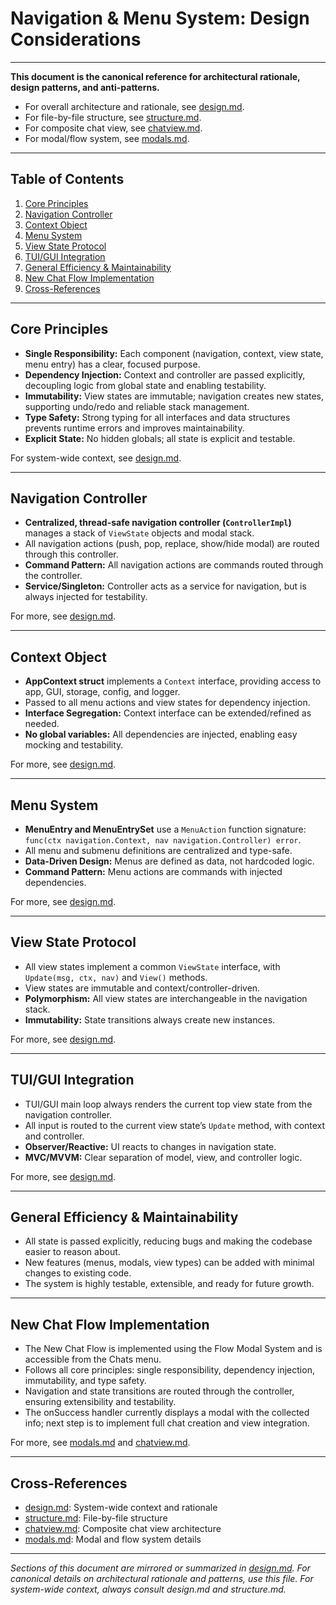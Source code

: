 # Navigation & Menu System: Design Considerations

---

**This document is the canonical reference for architectural rationale, design patterns, and anti-patterns.**
- For overall architecture and rationale, see [design.md](design.md).
- For file-by-file structure, see [structure.md](structure.md).
- For composite chat view, see [chatview.md](chatview.md).
- For modal/flow system, see [modals.md](modals.md).

---

## Table of Contents
1. [Core Principles](#core-principles)
2. [Navigation Controller](#navigation-controller)
3. [Context Object](#context-object)
4. [Menu System](#menu-system)
5. [View State Protocol](#view-state-protocol)
6. [TUI/GUI Integration](#tuigui-integration)
7. [General Efficiency & Maintainability](#general-efficiency--maintainability)
8. [New Chat Flow Implementation](#new-chat-flow-implementation)
9. [Cross-References](#cross-references)

---

## Core Principles
- **Single Responsibility:** Each component (navigation, context, view state, menu entry) has a clear, focused purpose.
- **Dependency Injection:** Context and controller are passed explicitly, decoupling logic from global state and enabling testability.
- **Immutability:** View states are immutable; navigation creates new states, supporting undo/redo and reliable stack management.
- **Type Safety:** Strong typing for all interfaces and data structures prevents runtime errors and improves maintainability.
- **Explicit State:** No hidden globals; all state is explicit and testable.

For system-wide context, see [design.md](design.md#core-architectural-principles).

---

## Navigation Controller
- **Centralized, thread-safe navigation controller (`ControllerImpl`)** manages a stack of `ViewState` objects and modal stack.
- All navigation actions (push, pop, replace, show/hide modal) are routed through this controller.
- **Command Pattern:** All navigation actions are commands routed through the controller.
- **Service/Singleton:** Controller acts as a service for navigation, but is always injected for testability.

For more, see [design.md](design.md#navigation--controller-system).

---

## Context Object
- **AppContext struct** implements a `Context` interface, providing access to app, GUI, storage, config, and logger.
- Passed to all menu actions and view states for dependency injection.
- **Interface Segregation:** Context interface can be extended/refined as needed.
- **No global variables:** All dependencies are injected, enabling easy mocking and testability.

For more, see [design.md](design.md#context--dependency-injection).

---

## Menu System
- **MenuEntry and MenuEntrySet** use a `MenuAction` function signature: `func(ctx navigation.Context, nav navigation.Controller) error`.
- All menu and submenu definitions are centralized and type-safe.
- **Data-Driven Design:** Menus are defined as data, not hardcoded logic.
- **Command Pattern:** Menu actions are commands with injected dependencies.

For more, see [design.md](design.md#menu-system).

---

## View State Protocol
- All view states implement a common `ViewState` interface, with `Update(msg, ctx, nav)` and `View()` methods.
- View states are immutable and context/controller-driven.
- **Polymorphism:** All view states are interchangeable in the navigation stack.
- **Immutability:** State transitions always create new instances.

For more, see [design.md](design.md#viewstate-protocol--ui-region-system).

---

## TUI/GUI Integration
- TUI/GUI main loop always renders the current top view state from the navigation controller.
- All input is routed to the current view state’s `Update` method, with context and controller.
- **Observer/Reactive:** UI reacts to changes in navigation state.
- **MVC/MVVM:** Clear separation of model, view, and controller logic.

For more, see [design.md](design.md#design-patterns--anti-patterns).

---

## General Efficiency & Maintainability
- All state is passed explicitly, reducing bugs and making the codebase easier to reason about.
- New features (menus, modals, view types) can be added with minimal changes to existing code.
- The system is highly testable, extensible, and ready for future growth.

---

## New Chat Flow Implementation
- The New Chat Flow is implemented using the Flow Modal System and is accessible from the Chats menu.
- Follows all core principles: single responsibility, dependency injection, immutability, and type safety.
- Navigation and state transitions are routed through the controller, ensuring extensibility and testability.
- The onSuccess handler currently displays a modal with the collected info; next step is to implement full chat creation and view integration.

For more, see [modals.md](modals.md#flow-system-multi-step-flows) and [chatview.md](chatview.md#purpose--scope).

---

## Cross-References
- [design.md](design.md): System-wide context and rationale
- [structure.md](structure.md): File-by-file structure
- [chatview.md](chatview.md): Composite chat view architecture
- [modals.md](modals.md): Modal and flow system details

---

*Sections of this document are mirrored or summarized in [design.md](design.md). For canonical details on architectural rationale and patterns, use this file. For system-wide context, always consult design.md and structure.md.* 